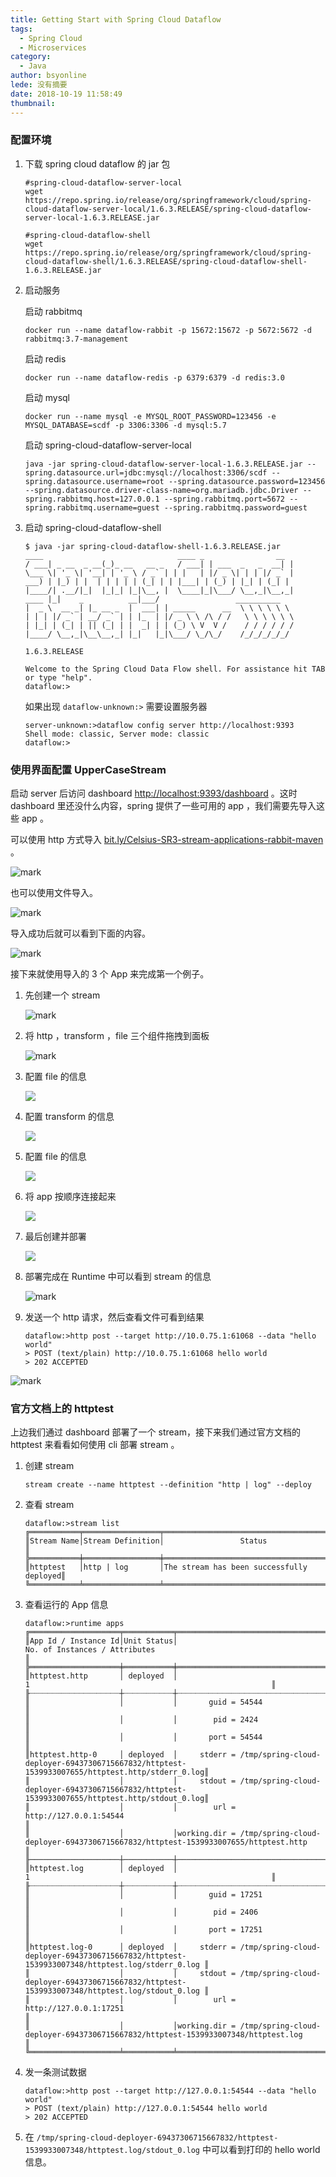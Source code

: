 ```yaml
---
title: Getting Start with Spring Cloud Dataflow
tags:
  - Spring Cloud
  - Microservices
category:
  - Java
author: bsyonline
lede: 没有摘要
date: 2018-10-19 11:58:49
thumbnail:
---
```



### **配置环境**

1. 下载 spring cloud dataflow 的 jar 包

   ```
   #spring-cloud-dataflow-server-local
   wget https://repo.spring.io/release/org/springframework/cloud/spring-cloud-dataflow-server-local/1.6.3.RELEASE/spring-cloud-dataflow-server-local-1.6.3.RELEASE.jar
   
   #spring-cloud-dataflow-shell
   wget https://repo.spring.io/release/org/springframework/cloud/spring-cloud-dataflow-shell/1.6.3.RELEASE/spring-cloud-dataflow-shell-1.6.3.RELEASE.jar
   ```

2. 启动服务

   启动 rabbitmq

   ```
   docker run --name dataflow-rabbit -p 15672:15672 -p 5672:5672 -d rabbitmq:3.7-management
   ```

   启动 redis

   ```
   docker run --name dataflow-redis -p 6379:6379 -d redis:3.0
   ```

   启动 mysql

   ```
   docker run --name mysql -e MYSQL_ROOT_PASSWORD=123456 -e MYSQL_DATABASE=scdf -p 3306:3306 -d mysql:5.7
   ```

   启动 spring-cloud-dataflow-server-local

   ```
   java -jar spring-cloud-dataflow-server-local-1.6.3.RELEASE.jar --spring.datasource.url=jdbc:mysql://localhost:3306/scdf --spring.datasource.username=root --spring.datasource.password=123456 --spring.datasource.driver-class-name=org.mariadb.jdbc.Driver --spring.rabbitmq.host=127.0.0.1 --spring.rabbitmq.port=5672 --spring.rabbitmq.username=guest --spring.rabbitmq.password=guest
   ```

3. 启动 spring-cloud-dataflow-shell

   ```
   $ java -jar spring-cloud-dataflow-shell-1.6.3.RELEASE.jar 
   ____                              ____ _                __
   / ___| _ __  _ __(_)_ __   __ _   / ___| | ___  _   _  __| |
   \___ \| '_ \| '__| | '_ \ / _` | | |   | |/ _ \| | | |/ _` |
   ___) | |_) | |  | | | | | (_| | | |___| | (_) | |_| | (_| |
   |____/| .__/|_|  |_|_| |_|\__, |  \____|_|\___/ \__,_|\__,_|
   ____ |_|    _          __|___/                 __________
   |  _ \  __ _| |_ __ _  |  ___| | _____      __  \ \ \ \ \ \
   | | | |/ _` | __/ _` | | |_  | |/ _ \ \ /\ / /   \ \ \ \ \ \
   | |_| | (_| | || (_| | |  _| | | (_) \ V  V /    / / / / / /
   |____/ \__,_|\__\__,_| |_|   |_|\___/ \_/\_/    /_/_/_/_/_/
   
   1.6.3.RELEASE
   
   Welcome to the Spring Cloud Data Flow shell. For assistance hit TAB or type "help".
   dataflow:>
   ```

   如果出现 ```dataflow-unknown:>``` 需要设置服务器

   ```server-unknown:&gt;dataflow config server http://localhost:9393
   server-unknown:>dataflow config server http://localhost:9393
   Shell mode: classic, Server mode: classic
   dataflow:>
   ```


### 使用界面配置 UpperCaseStream

启动 server 后访问 dashboard [http://localhost:9393/dashboard](http://localhost:9393/dashboard) 。这时 dashboard 里还没什么内容，spring 提供了一些可用的 app ，我们需要先导入这些 app 。

可以使用 http 方式导入 [bit.ly/Celsius-SR3-stream-applications-rabbit-maven](http://bit.ly/Celsius-SR3-stream-applications-rabbit-maven) 。

![mark](http://pgu17t3sd.bkt.clouddn.com/pic/20181021/131648605.png)

也可以使用文件导入。

![mark](http://pgu17t3sd.bkt.clouddn.com/pic/20181021/131813750.png)

导入成功后就可以看到下面的内容。

![mark](http://pgu17t3sd.bkt.clouddn.com/pic/20181021/131904382.png)

接下来就使用导入的 3 个 App 来完成第一个例子。

1. 先创建一个 stream

   ![mark](http://pgu17t3sd.bkt.clouddn.com/pic/20181021/132043862.png)

2. 将 http ，transform ，file 三个组件拖拽到面板

   ![mark](http://pgu17t3sd.bkt.clouddn.com/pic/20181021/133611052.png)

3. 配置 file 的信息

   ![](http://pgu17t3sd.bkt.clouddn.com/pic/20181021/125512120.png)

4. 配置 transform 的信息

   ![](http://pgu17t3sd.bkt.clouddn.com/pic/20181021/125302026.png)

5. 配置 file 的信息

   ![](http://pgu17t3sd.bkt.clouddn.com/pic/20181021/125349123.png)

6. 将 app 按顺序连接起来

   ![](http://pgu17t3sd.bkt.clouddn.com/pic/20181021/125604831.png)

7. 最后创建并部署

   ![](http://pgu17t3sd.bkt.clouddn.com/pic/20181021/125711260.png)

8. 部署完成在 Runtime 中可以看到 stream 的信息

   ![mark](http://pgu17t3sd.bkt.clouddn.com/pic/20181021/131950197.png)

9. 发送一个 http 请求，然后查看文件可看到结果

   ```
   dataflow:>http post --target http://10.0.75.1:61068 --data "hello world"
   > POST (text/plain) http://10.0.75.1:61068 hello world
   > 202 ACCEPTED
   ```

![mark](http://pgu17t3sd.bkt.clouddn.com/pic/20181021/131010335.png)

### **官方文档上的 httptest**

上边我们通过 dashboard 部署了一个 stream，接下来我们通过官方文档的 httptest 来看看如何使用 cli 部署 stream 。

1. 创建 stream

   ```
   stream create --name httptest --definition "http | log" --deploy
   ```

2. 查看 stream

   ```
   dataflow:>stream list
   ╔═══════════╤═════════════════╤═════════════════════════════════════════╗
   ║Stream Name│Stream Definition│                 Status                  ║
   ╠═══════════╪═════════════════╪═════════════════════════════════════════╣
   ║httptest   │http | log       │The stream has been successfully deployed║
   ╚═══════════╧═════════════════╧═════════════════════════════════════════╝
   ```

3. 查看运行的 App 信息

   ```
   dataflow:>runtime apps 
   ╔════════════════════╤═══════════╤════════════════════════════════════════════════════════════════════════════════════════════════════════════╗
   ║App Id / Instance Id│Unit Status│                                       No. of Instances / Attributes                                        ║
   ╠════════════════════╪═══════════╪════════════════════════════════════════════════════════════════════════════════════════════════════════════╣
   ║httptest.http       │ deployed  │                                                     1                                                      ║
   ╟┈┈┈┈┈┈┈┈┈┈┈┈┈┈┈┈┈┈┈┈┼┈┈┈┈┈┈┈┈┈┈┈┼┈┈┈┈┈┈┈┈┈┈┈┈┈┈┈┈┈┈┈┈┈┈┈┈┈┈┈┈┈┈┈┈┈┈┈┈┈┈┈┈┈┈┈┈┈┈┈┈┈┈┈┈┈┈┈┈┈┈┈┈┈┈┈┈┈┈┈┈┈┈┈┈┈┈┈┈┈┈┈┈┈┈┈┈┈┈┈┈┈┈┈┈┈┈┈┈┈┈┈┈┈┈┈┈┈┈┈┈╢
   ║                    │           │       guid = 54544                                                                                         ║
   ║                    │           │        pid = 2424                                                                                          ║
   ║                    │           │       port = 54544                                                                                         ║
   ║httptest.http-0     │ deployed  │     stderr = /tmp/spring-cloud-deployer-69437306715667832/httptest-1539933007655/httptest.http/stderr_0.log║
   ║                    │           │     stdout = /tmp/spring-cloud-deployer-69437306715667832/httptest-1539933007655/httptest.http/stdout_0.log║
   ║                    │           │        url = http://127.0.0.1:54544                                                                        ║
   ║                    │           │working.dir = /tmp/spring-cloud-deployer-69437306715667832/httptest-1539933007655/httptest.http             ║
   ╟────────────────────┼───────────┼────────────────────────────────────────────────────────────────────────────────────────────────────────────╢
   ║httptest.log        │ deployed  │                                                     1                                                      ║
   ╟┈┈┈┈┈┈┈┈┈┈┈┈┈┈┈┈┈┈┈┈┼┈┈┈┈┈┈┈┈┈┈┈┼┈┈┈┈┈┈┈┈┈┈┈┈┈┈┈┈┈┈┈┈┈┈┈┈┈┈┈┈┈┈┈┈┈┈┈┈┈┈┈┈┈┈┈┈┈┈┈┈┈┈┈┈┈┈┈┈┈┈┈┈┈┈┈┈┈┈┈┈┈┈┈┈┈┈┈┈┈┈┈┈┈┈┈┈┈┈┈┈┈┈┈┈┈┈┈┈┈┈┈┈┈┈┈┈┈┈┈┈╢
   ║                    │           │       guid = 17251                                                                                         ║
   ║                    │           │        pid = 2406                                                                                          ║
   ║                    │           │       port = 17251                                                                                         ║
   ║httptest.log-0      │ deployed  │     stderr = /tmp/spring-cloud-deployer-69437306715667832/httptest-1539933007348/httptest.log/stderr_0.log ║
   ║                    │           │     stdout = /tmp/spring-cloud-deployer-69437306715667832/httptest-1539933007348/httptest.log/stdout_0.log ║
   ║                    │           │        url = http://127.0.0.1:17251                                                                        ║
   ║                    │           │working.dir = /tmp/spring-cloud-deployer-69437306715667832/httptest-1539933007348/httptest.log              ║
   ╚════════════════════╧═══════════╧════════════════════════════════════════════════════════════════════════════════════════════════════════════╝
   ```

4. 发一条测试数据

   ```
   dataflow:>http post --target http://127.0.0.1:54544 --data "hello world"
   > POST (text/plain) http://127.0.0.1:54544 hello world
   > 202 ACCEPTED
   ```

5. 在 ```/tmp/spring-cloud-deployer-69437306715667832/httptest-1539933007348/httptest.log/stdout_0.log``` 中可以看到打印的 hello world 信息。





